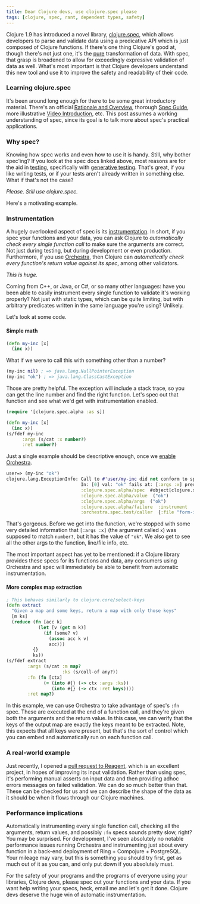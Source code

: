```yaml
---
title: Dear Clojure devs, use clojure.spec please
tags: [clojure, spec, rant, dependent types, safety]
---
```


Clojure 1.9 has introduced a novel library,
[clojure.spec](https://clojure.org/about/spec), which allows developers to parse
and validate data using a predicative API which is just composed of Clojure
functions. If there's one thing Clojure's good at, though there's not just one,
it's the [pure](https://en.wikipedia.org/wiki/Pure_function) transformation of
data. With spec, that grasp is broadened to allow for exceedingly expressive
validation of data as well. What's most important is that Clojure developers
understand this new tool and use it to improve the safety and readability of
their code.

### Learning clojure.spec
It's been around long enough for there to be some great introductory material.
There's an official [Rationale and Overview](https://clojure.org/about/spec),
thorough [Spec Guide](https://clojure.org/guides/spec), more illustrative [Video
Introduction](https://lambdaisland.com/episodes/clojure-spec), etc. This post
assumes a working understanding of spec, since its goal is to talk more about
spec's practical applications.

### Why spec?
Knowing how spec works and even how to use it is handy. Still, why bother
spec'ing? If you look at the spec docs linked above, most reasons are for the
aid in [testing](https://en.wikipedia.org/wiki/Software_testing), specifically
with [generative testing](https://clojure.org/guides/spec#_generators). That's
great, if you like writing tests, or if your tests aren't already written in
something else. What if that's not the case?

*Please. Still use clojure.spec.*

Here's a motivating example.

### Instrumentation
A hugely overlooked aspect of spec is its
[instrumentation](https://clojure.org/guides/spec#_instrumentation_and_testing).
In short, if you spec your functions and your data, you can ask Clojure to
*automatically check every single function call* to make sure the arguments are
correct. Not just during testing, but during development or even production.
Furthermore, if you use [Orchestra](https://github.com/jeaye/orchestra), then
Clojure can *automatically check every function's return value against its
spec*, among other validators.

*This is huge.*

Coming from C++, or Java, or C#, or so many other languages: have you been able
to easily instrument every single function to validate it's working properly?
Not just with static types, which can be quite limiting, but with arbitrary
predicates written in the same language you're using? Unlikely.

Let's look at some code.

#### Simple math
```clojure
(defn my-inc [x]
  (inc x))
```

What if we were to call this with something other than a number?

```clojure
(my-inc nil) ; => java.lang.NullPointerException
(my-inc "ok") ; => java.lang.ClassCastException
```

Those are pretty helpful. The exception will include a stack trace, so you can
get the line number and find the right function. Let's spec out that function
and see what we'd get with instrumentation enabled.

```clojure
(require '[clojure.spec.alpha :as s])

(defn my-inc [x]
  (inc x))
(s/fdef my-inc
      :args (s/cat :x number?)
      :ret number?)
```

Just a single example should be descriptive enough, once we [enable
Orchestra](https://github.com/jeaye/orchestra#usage).

```clojure
user=> (my-inc "ok")
clojure.lang.ExceptionInfo: Call to #'user/my-inc did not conform to spec:
                            In: [0] val: "ok" fails at: [:args :x] predicate: number?
                            :clojure.spec.alpha/spec  #object[clojure.spec.alpha$regex_spec_impl$reify__1200 0x5422f7a "clojure.spec.alpha$regex_spec_impl$reify__1200@5422f7a"]
                            :clojure.spec.alpha/value  ("ok")
                            :clojure.spec.alpha/args  ("ok")
                            :clojure.spec.alpha/failure  :instrument
                            :orchestra.spec.test/caller  {:file "form-init6204324603710300718.clj", :line 1, :var-scope user/eval42203}
```

That's gorgeous. Before we get into the function, we're stopped with some very
detailed information that `[:args :x]` (the argument called `x`) was supposed to
match `number?`, but it has the value of `"ok"`. We also get to see all the
other args to the function, line/file info, etc.

The most important aspect has yet to be mentioned: if a Clojure library provides
these specs for its functions and data, any consumers using Orchestra and spec
will immediately be able to benefit from automatic instrumentation.

#### More complex map extraction
```clojure
; This behaves similarly to clojure.core/select-keys
(defn extract
  "Given a map and some keys, return a map with only those keys"
  [m ks]
  (reduce (fn [acc k]
            (let [v (get m k)]
              (if (some? v)
                (assoc acc k v)
                acc)))
          {}
          ks))
(s/fdef extract
        :args (s/cat :m map?
                     :ks (s/coll-of any?))
        :fn (fn [ctx]
              (= (into #{} (-> ctx :args :ks))
                 (into #{} (-> ctx :ret keys))))
        :ret map?)
```

In this example, we can use Orchestra to take advantage of spec's `:fn` spec.
These are executed at the end of a function call, and they're given both the
arguments and the return value. In this case, we can verify that the keys of the
output map are exactly the keys meant to be extracted. Note, this expects that
all keys were present, but that's the sort of control which you can embed and
automatically run on each function call.

### A real-world example
Just recently, I opened a [pull request to
Reagent](https://github.com/reagent-project/reagent/pull/301), which is an
excellent project, in hopes of improving its input validation. Rather than using
spec, it's performing manual asserts on input data and then providing adhoc
errors messages on failed validation. We can do so much better than that. These
can be checked for us and we can describe the shape of the data as it should be
when it flows through our Clojure machines.

### Performance implications
Automatically instrumenting every single function call, checking all the
arguments, return values, and possibly `:fn` specs sounds pretty slow, right?
You may be surprised. For development, I've seen absolutely no notable
performance issues running Orchestra and instrumenting just about every function
in a back-end deployment of Ring + Compojure + PostgreSQL. Your mileage may
vary, but this is something you should try first, get as much out of it as you
can, and only put down if you absolutely must.

For the safety of your programs and the programs of everyone using your
libraries, Clojure devs, please spec out your functions and your data. If you
want help writing your specs, heck, email me and let's get it done. Clojure devs
deserve the huge win of automatic instrumentation.
